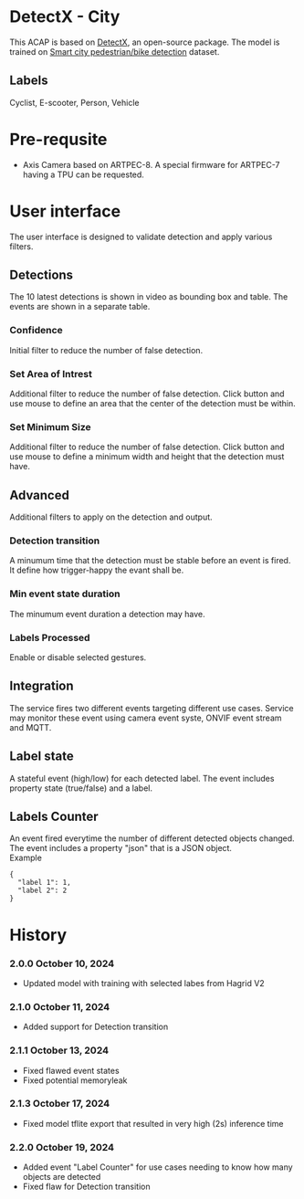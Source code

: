 # DetectX - City

This ACAP is based on [DetectX](https://github.com/pandosme/DetectX), an open-source package.
The model is trained on [Smart city pedestrian/bike detection](https://universe.roboflow.com/simone-bernabe/smart-city-pedestrian-bike-detection/dataset/23) dataset.  

## Labels
Cyclist, E-scooter, Person, Vehicle


# Pre-requsite
- Axis Camera based on ARTPEC-8.  A special firmware for ARTPEC-7 having a TPU can be requested.

# User interface
The user interface is designed to validate detection and apply various filters.

## Detections
The 10 latest detections is shown in video as bounding box and table.  The events are shown in a separate table.

### Confidence
Initial filter to reduce the number of false detection. 

### Set Area of Intrest
Additional filter to reduce the number of false detection. Click button and use mouse to define an area that the center of the detection must be within.

### Set Minimum Size
Additional filter to reduce the number of false detection. Click button and use mouse to define a minimum width and height that the detection must have.

## Advanced
Additional filters to apply on the detection and output.

### Detection transition
A minumum time that the detection must be stable before an event is fired.  It define how trigger-happy the evant shall be.

### Min event state duration
The minumum event duration a detection may have.  

### Labels Processed
Enable or disable selected gestures.

## Integration
The service fires two different events targeting different use cases.  Service may monitor these event using camera event syste, ONVIF event stream and MQTT.
## Label state
A stateful event (high/low) for each detected label.  The event includes property state (true/false) and a label.  
## Labels Counter
An event fired everytime the number of different detected objects changed.  The event includes a property "json" that is a JSON object.  
Example 
```
{
  "label 1": 1,
  "label 2": 2
}
```

# History

### 2.0.0	October 10, 2024
- Updated model with training with selected labes from Hagrid V2

### 2.1.0	October 11, 2024
- Added support for Detection transition

### 2.1.1	October 13, 2024
- Fixed flawed event states
- Fixed potential memoryleak

### 2.1.3	October 17, 2024
- Fixed model tflite export that resulted in very high (2s) inference time

### 2.2.0	October 19, 2024
- Added event "Label Counter" for use cases needing to know how many objects are detected
- Fixed flaw for Detection transition
